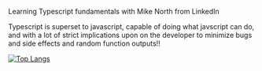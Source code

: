 Learning Typescript fundamentals with Mike North from LinkedIn

Typescript is superset to javascript,
capable of doing what javscript can do, and with
a lot of strict implications upon on the developer
to minimize bugs and side effects and random 
function outputs!!

[![Top Langs](https://github-readme-stats.vercel.app/api/top-langs/?username=yashpriyam&repo=ts-fundamentals-fem&hide=stars&show_icons=true&theme=onedark)](https://github.com/anuraghazra/github-readme-stats)
